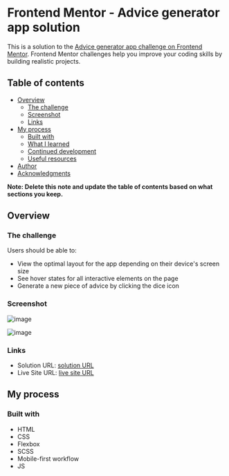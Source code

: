 # Frontend Mentor - Advice generator app solution

This is a solution to the [Advice generator app challenge on Frontend Mentor](https://www.frontendmentor.io/challenges/advice-generator-app-QdUG-13db). Frontend Mentor challenges help you improve your coding skills by building realistic projects.

## Table of contents

- [Overview](#overview)
  - [The challenge](#the-challenge)
  - [Screenshot](#screenshot)
  - [Links](#links)
- [My process](#my-process)
  - [Built with](#built-with)
  - [What I learned](#what-i-learned)
  - [Continued development](#continued-development)
  - [Useful resources](#useful-resources)
- [Author](#author)
- [Acknowledgments](#acknowledgments)

**Note: Delete this note and update the table of contents based on what sections you keep.**

## Overview

### The challenge

Users should be able to:

- View the optimal layout for the app depending on their device's screen size
- See hover states for all interactive elements on the page
- Generate a new piece of advice by clicking the dice icon

### Screenshot
![image](https://github.com/user-attachments/assets/ca40d854-1941-46c7-8028-c08f420940f2)

![image](https://github.com/user-attachments/assets/a250addd-0fc4-4884-ab71-123e14a4959d)


### Links

- Solution URL: [solution URL](https://github.com/harrysudanaa/AdviceGeneratorApp)
- Live Site URL: [live site URL](https://harrysudanaa.github.io/AdviceGeneratorApp/)

## My process

### Built with

- HTML
- CSS
- Flexbox
- SCSS
- Mobile-first workflow
- JS
